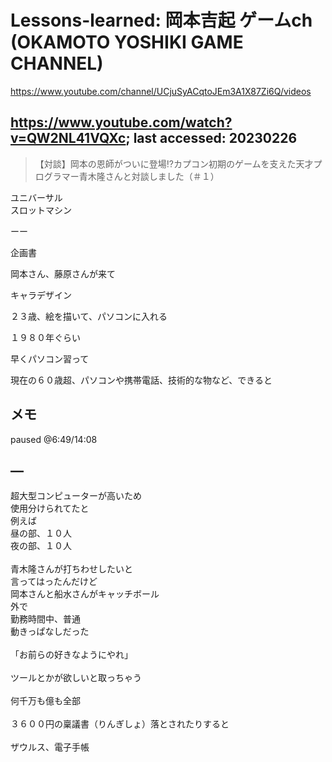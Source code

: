 # Lessons-learned: 岡本吉起 ゲームch (OKAMOTO YOSHIKI GAME CHANNEL)

https://www.youtube.com/channel/UCjuSyACqtoJEm3A1X87Zi6Q/videos

## https://www.youtube.com/watch?v=QW2NL41VQXc; last accessed: 20230226

> 【対談】岡本の恩師がついに登場⁉カプコン初期のゲームを支えた天才プログラマー青木隆さんと対談しました（＃１）

ユニバーサル<br/>
スロットマシン

ーー

企画書

岡本さん、藤原さんが来て

キャラデザイン

２３歳、絵を描いて、パソコンに入れる

１９８０年ぐらい

早くパソコン習って

現在の６０歳超、パソコンや携帯電話、技術的な物など、できると


## メモ

paused @6:49/14:08


## —

超大型コンピューターが高いため<br/>
使用分けられてたと<br/>
例えば<br/>
昼の部、１０人<br/>
夜の部、１０人<br/>
<br/>
青木隆さんが打ちわせしたいと<br/>
言ってはったんだけど<br/>
岡本さんと船水さんがキャッチボール<br/>
外で<br/>
勤務時間中、普通<br/>
動きっぱなしだった<br/>
<br/>
「お前らの好きなようにやれ」<br/>
<br/>
ツールとかが欲しいと取っちゃう<br/>
<br/>
何千万も億も全部<br/>
<br/>
３６００円の稟議書（りんぎしょ）落とされたりすると<br/>
<br/>
ザウルス、電子手帳


